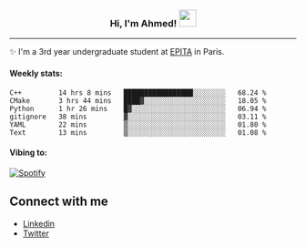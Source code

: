<!-- Heading -->
<h3 align="center"> Hi, I'm Ahmed! <img src = "https://raw.githubusercontent.com/MartinHeinz/MartinHeinz/master/wave.gif" width = 30px></h3>

<!-- About section -->
---
✨ I'm a 3rd year undergraduate student at <a href="https://www.epita.fr/en/">EPITA</a> in Paris.

<h4 align ="left"> Weekly stats: </h4>

<!--START_SECTION:waka-->

```text
C++         14 hrs 8 mins   █████████████████░░░░░░░░   68.24 %
CMake       3 hrs 44 mins   ████▓░░░░░░░░░░░░░░░░░░░░   18.05 %
Python      1 hr 26 mins    █▓░░░░░░░░░░░░░░░░░░░░░░░   06.94 %
gitignore   38 mins         ▓░░░░░░░░░░░░░░░░░░░░░░░░   03.11 %
YAML        22 mins         ▒░░░░░░░░░░░░░░░░░░░░░░░░   01.80 %
Text        13 mins         ▒░░░░░░░░░░░░░░░░░░░░░░░░   01.08 %
```

<!--END_SECTION:waka-->

<!-- [![Ahmed's GitHub stats](https://github-readme-stats.vercel.app/api?username=ahmedhassayoune)](https://github.com/anuraghazra/github-readme-stats) -->

<h4 align ="left">Vibing to:</h4>

[![Spotify](https://novatorem-ten-lyart.vercel.app/api/spotify)](https://open.spotify.com/user/31knevkvll66tzc3gqtoi6ngjbre)

<!-- Connect section -->

## Connect with me
  * <a href="https://www.linkedin.com/in/ahmed-hassayoune-6a10ba251/">Linkedin</a>
  * <a href="https://twitter.com/Ahmedhassaaa">Twitter</a>

<!-- Connect section: END -->
